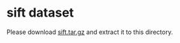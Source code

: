 # sift dataset
Please download [sift.tar.gz](http://corpus-texmex.irisa.fr/) and extract it to this directory.
